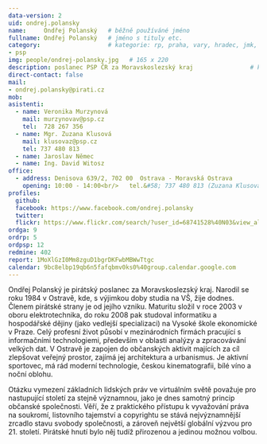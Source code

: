 ```yaml
---
data-version: 2
uid: ondrej.polansky
name:     Ondřej Polanský  	# běžně používáné jméno
fullname: Ondřej Polanský  	# jméno s tituly etc.
category:                 	# kategorie: rp, praha, vary, hradec, jmk, senat
- psp
img: people/ondrej-polansky.jpg   # 165 x 220
description: poslanec PSP ČR za Moravskoslezský kraj            	# kratký popis, max 160 znaků
direct-contact: false
mail:
- ondrej.polansky@pirati.cz
mob:			  
asistenti:
  - name: Veronika Murzynová
    mail: murzynovav@psp.cz
    tel:  728 267 356
  - name: Mgr. Zuzana Klusová
    mail: klusovaz@psp.cz
    tel: 737 480 813
  - name: Jaroslav Němec
  - name: Ing. David Witosz
office: 
  - address: Denisova 639/2, 702 00  Ostrava - Moravská Ostrava
    opening: 10:00 - 14:00<br/>   tel.&#58; 737 480 813 (Zuzana Klusová)
profiles:
  github:       
  facebook: https://www.facebook.com/ondrej.polansky
  twitter: 		  
  flickr: https://www.flickr.com/search/?user_id=68741528%40N03&view_all=1&text=Polansk.
ordga: 9
ordrp: 5
ordpsp: 12
redmine: 402
report: 1MoXlGzI0Mm8zguD1bgrDKFwbMBWwTtgc
calendar: 9bc8elbp19qb6n5fafqbmv0ks0%40group.calendar.google.com
---
```


Ondřej Polanský je pirátský poslanec za Moravskoslezský kraj. Narodil se roku 1984 v Ostravě, kde, s výjimkou doby studia na VŠ, žije dodnes. Členem pirátské strany je od jejího vzniku. Maturitu složil v roce 2003 v oboru elektrotechnika, do roku 2008 pak studoval informatiku a hospodářské dějiny (jako vedlejší specializaci) na Vysoké škole ekonomické v Praze. Celý profesní život působí v mezinárodních firmách pracující s informačními technologiemi, především v oblasti analýzy a zpracovávání velkých dat. V Ostravě je zapojen do občanských aktivit majících za cíl zlepšovat veřejný prostor, zajímá jej architektura a urbanismus. Je aktivní sportovec, má rád moderní technologie, českou kinematografii, bílé víno a noční oblohu.

Otázku vymezení základních lidských práv ve virtuálním světě považuje pro nastupující století za stejně významnou, jako je dnes samotný princip občanské společnosti. Věří, že z praktického přístupu k vyvažování práva na soukromí, listovního tajemství a copyrightu se stává nejvýznamnější zrcadlo stavu svobody společnosti, a zároveň největší globální výzvou pro 21. století. Pirátské hnutí bylo něj tudíž přirozenou a jedinou možnou volbou.
